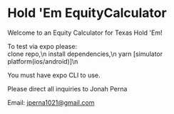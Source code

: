 # Hold 'Em EquityCalculator

Welcome to an Equity Calculator for Texas Hold 'Em!


To test via expo please:  
  clone repo,\n
  install dependencies,\n
  yarn [simulator platform(ios/android)]\n
  
You must have expo CLI to use.

Please direct all inquiries to Jonah Perna

Email: jperna1021@gmail.com
